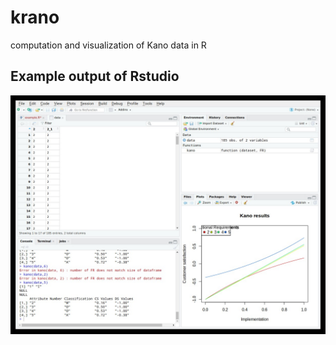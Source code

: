 # krano

computation and visualization of Kano data in R

## Example output of Rstudio

![Screenshot](example/Rstudio_output_example.jpg)
